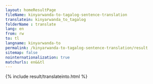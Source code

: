 ```yaml
---
layout: homeResultPage
fileName: kinyarwanda-to-tagalog-sentence-translation
translatein: kinyarwanda_to_tagalog
folderName : translate
lang: en
from: rw
to: tl
langname: kinyarwanda-to
permalink: /kinyarwanda-to-tagalog-sentence-translation/result
sitemap: false
nointernationalization: true
matchurls: en&&tl
---
```

{% include result/translateinto.html %}

<script src="/js/result/translation.js" data-foldername="{{page.folderName}}" data-lang="{{page.lang}}"></script>
